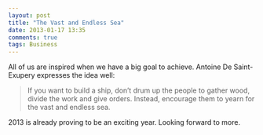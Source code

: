 ```yaml
---
layout: post
title: "The Vast and Endless Sea"
date: 2013-01-17 13:35
comments: true
tags: Business
---
```

All of us are inspired when we have a big goal to achieve. Antoine De Saint-Exupery expresses the idea well:

>If you want to build a ship, don’t drum up the people to gather wood, divide the work and give orders. Instead, encourage them to yearn for the vast and endless sea.

2013 is already proving to be an exciting year. Looking forward to more.

